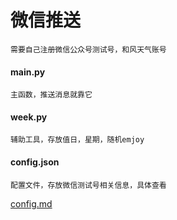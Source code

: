 # 微信推送
    需要自己注册微信公众号测试号，和风天气账号


#### main.py
    主函数，推送消息就靠它
#### week.py
    辅助工具，存放值日，星期，随机emjoy
#### config.json
    配置文件，存放微信测试号相关信息，具体查看
[config.md][1]

[1]: ./config.md